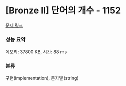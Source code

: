 # [Bronze II] 단어의 개수 - 1152 

[문제 링크](https://www.acmicpc.net/problem/1152) 

### 성능 요약

메모리: 37800 KB, 시간: 88 ms

### 분류

구현(implementation), 문자열(string)

